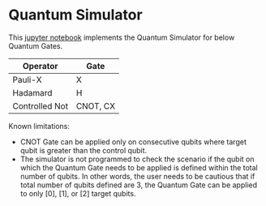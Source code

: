 # Quantum Simulator

This [jupyter notebook](QuantumSimulator.ipynb) implements the Quantum Simulator for below Quantum Gates.

Operator | Gate 
---|---
Pauli-X | X
Hadamard | H
Controlled Not | CNOT, CX

Known limitations:
  - CNOT Gate can be applied only on consecutive qubits where target qubit is greater than the control qubit. 
  - The simulator is not programmed to check the scenario if the qubit on which the Quantum Gate needs to be applied is defined within the total number of qubits. In other words, the user needs to be cautious that if total number of qubits defined are 3, the Quantum Gate can be applied to only [0], [1], or [2] target qubits.
